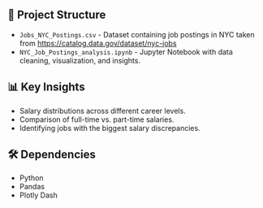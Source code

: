 ## 📂 Project Structure
- `Jobs_NYC_Postings.csv` - Dataset containing job postings in NYC taken from https://catalog.data.gov/dataset/nyc-jobs
- `NYC_Job_Postings_analysis.ipynb` - Jupyter Notebook with data cleaning, visualization, and insights.

## 📊 Key Insights
- Salary distributions across different career levels.
- Comparison of full-time vs. part-time salaries.
- Identifying jobs with the biggest salary discrepancies.

## 🛠️ Dependencies
- Python
- Pandas
- Plotly Dash

